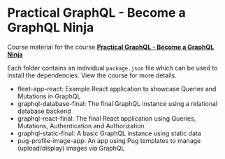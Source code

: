 # Practical GraphQL - Become a GraphQL Ninja

Course material for the course **[Practical GraphQL - Become a GraphQL Ninja](https://www.fullstacktraining.com/courses/practical-graphql-become-a-graphql-ninja)**

Each folder contains an individual `package.json` file which can be used to install the dependencies. View the course for more details.

* fleet-app-react: Example React application to showcase Queries and Mutations in GraphQL
* graphql-database-final: The final GraphQL instance using a relational database backend
* graphql-react-final: The final React application using Queries, Mutations, Authentication and Authorization
* graphql-static-final: A basic GraphQL instance using static data
* pug-profile-image-app: An app using Pug templates to manage (upload/display) images via GraphQL
